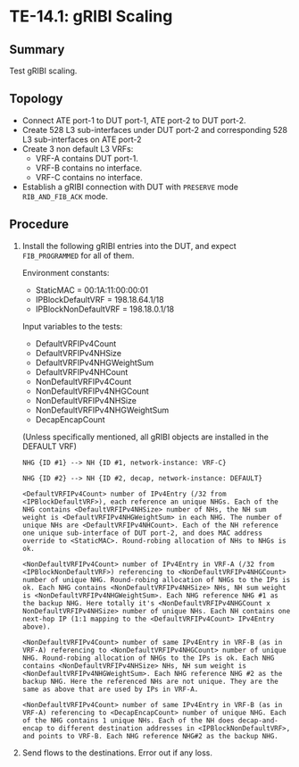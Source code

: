 # TE-14.1: gRIBI Scaling

## Summary

Test gRIBI scaling.

## Topology

*   Connect ATE port-1 to DUT port-1, ATE port-2 to DUT port-2.
*   Create 528 L3 sub-interfaces under DUT port-2 and corresponding 528 L3
    sub-interfaces on ATE port-2
*   Create 3 non default L3 VRFs:
    *   VRF-A contains DUT port-1.
    *   VRF-B contains no interface.
    *   VRF-C contains no interface.
*   Establish a gRIBI connection with DUT with `PRESERVE` mode `RIB_AND_FIB_ACK`
    mode.

## Procedure

1.  Install the following gRIBI entries into the DUT, and expect
    `FIB_PROGRAMMED` for all of them.

    Environment constants:

    *   StaticMAC = 00:1A:11:00:00:01
    *   IPBlockDefaultVRF = 198.18.64.1/18
    *   IPBlockNonDefaultVRF = 198.18.0.1/18

    Input variables to the tests:

    *   DefaultVRFIPv4Count
    *   DefaultVRFIPv4NHSize
    *   DefaultVRFIPv4NHGWeightSum
    *   DefaultVRFIPv4NHCount
    *   NonDefaultVRFIPv4Count
    *   NonDefaultVRFIPv4NHGCount
    *   NonDefaultVRFIPv4NHSize
    *   NonDefaultVRFIPv4NHGWeightSum
    *   DecapEncapCount

    (Unless specifically mentioned, all gRIBI objects are installed in the
    DEFAULT VRF)

    ```text
    NHG {ID #1} --> NH {ID #1, network-instance: VRF-C}

    NHG {ID #2} --> NH {ID #2, decap, network-instance: DEFAULT}

    <DefaultVRFIPv4Count> number of IPv4Entry (/32 from <IPBlockDefaultVRF>), each reference an unique NHGs. Each of the NHG contains <DefaultVRFIPv4NHSize> number of NHs, the NH sum weight is <DefaultVRFIPv4NHGWeightSum> in each NHG. The number of unique NHs are <DefaultVRFIPv4NHCount>. Each of the NH reference one unique sub-interface of DUT port-2, and does MAC address override to <StaticMAC>. Round-robing allocation of NHs to NHGs is ok.

    <NonDefaultVRFIPv4Count> number of IPv4Entry in VRF-A (/32 from <IPBlockNonDefaultVRF>) referencing to <NonDefaultVRFIPv4NHGCount> number of unique NHG. Round-robing allocation of NHGs to the IPs is ok. Each NHG contains <NonDefaultVRFIPv4NHSize> NHs, NH sum weight is <NonDefaultVRFIPv4NHGWeightSum>. Each NHG reference NHG #1 as the backup NHG. Here totally it's <NonDefaultVRFIPv4NHGCount x NonDefaultVRFIPv4NHSize> number of unique NHs. Each NH contains one next-hop IP (1:1 mapping to the <DefaultVRFIPv4Count> IPv4Entry above).

    <NonDefaultVRFIPv4Count> number of same IPv4Entry in VRF-B (as in VRF-A) referencing to <NonDefaultVRFIPv4NHGCount> number of unique NHG. Round-robing allocation of NHGs to the IPs is ok. Each NHG contains <NonDefaultVRFIPv4NHSize> NHs, NH sum weight is <NonDefaultVRFIPv4NHGWeightSum>. Each NHG reference NHG #2 as the backup NHG. Here the referenced NHs are not unique. They are the same as above that are used by IPs in VRF-A.

    <NonDefaultVRFIPv4Count> number of same IPv4Entry in VRF-B (as in VRF-A) referencing to <DecapEncapCount> number of unique NHG. Each of the NHG contains 1 unique NHs. Each of the NH does decap-and-encap to different destination addresses in <IPBlockNonDefaultVRF>, and points to VRF-B. Each NHG reference NHG#2 as the backup NHG.
    ```

2.  Send flows to the <NonDefaultVRFIPv4Count> destinations. Error out if any
    loss.
